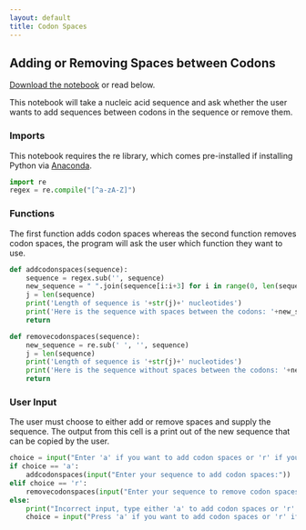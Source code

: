 ```yaml
---
layout: default
title: Codon Spaces
---
```


## Adding or Removing Spaces between Codons

[Download the notebook](/assets/ipython_notebooks/codon_spaces.ipynb) or read below. 

This notebook will take a nucleic acid sequence and ask whether the user wants to add sequences between codons in the sequence or remove them.

### Imports

This notebook requires the re library, which comes pre-installed if installing Python via [Anaconda](https://www.anaconda.com/products/individual). 

```python
import re
regex = re.compile("[^a-zA-Z]")
```

### Functions

The first function adds codon spaces whereas the second function removes codon spaces, the program will ask the user which function they want to use. 

```python
def addcodonspaces(sequence):
    sequence = regex.sub('', sequence)
    new_sequence = " ".join(sequence[i:i+3] for i in range(0, len(sequence), 3))
    j = len(sequence)
    print('Length of sequence is '+str(j)+' nucleotides')
    print('Here is the sequence with spaces between the codons: '+new_sequence)
    return

def removecodonspaces(sequence):
    new_sequence = re.sub(' ', '', sequence)
    j = len(sequence)
    print('Length of sequence is '+str(j)+' nucleotides')
    print('Here is the sequence without spaces between the codons: '+new_sequence)
    return
```

### User Input

The user must choose to either add or remove spaces and supply the sequence. The output from this cell is a print out of the new sequence that can be copied by the user. 

```python
choice = input("Enter 'a' if you want to add codon spaces or 'r' if you want to remove codon spaces (lowercase only):")
if choice == 'a':
    addcodonspaces(input("Enter your sequence to add codon spaces:"))
elif choice == 'r':
    removecodonspaces(input("Enter your sequence to remove codon spaces:"))
else:
    print("Incorrect input, type either 'a' to add codon spaces or 'r' to remove codon spaces from a sequence.")
    choice = input("Press 'a' if you want to add codon spaces or 'r' if you want to remove codon spaces (lowercase only):")
```